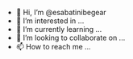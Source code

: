 - 👋 Hi, I’m @esabatinibegear
- 👀 I’m interested in ...
- 🌱 I’m currently learning ...
- 💞️ I’m looking to collaborate on ...
- 📫 How to reach me ...

<!---
esabatinibegear/esabatinibegear is a ✨ special ✨ repository because its `README.md` (this file) appears on your GitHub profile.
You can click the Preview link to take a look at your changes.
--->
